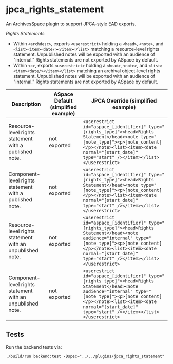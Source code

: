 # jpca_rights_statement
An ArchivesSpace plugin to support JPCA-style EAD exports.

_Rights Statements_

- Within `<archdesc>`, exports `<userestrict>` holding a `<head>`, `<note>`, and `<list><item><date/></item></list>` matching a resource-level rights statement.  Unpublished notes will be exported with an audience of "internal."  Rights statements are not exported by ASpace by default.
- Within `<c>`, exports `<userestrict>` holding a `<head>`, `<note>`, and `<list><item><date/></item></list>` matching an archival object-level rights statement.  Unpublished notes will be exported with an audience of "internal."  Rights statements are not exported by ASpace by default.

| Description                                                | ASpace Default (simplified example) | JPCA Override (simplified example)                                      |
| ---------------------------------------------------------- |------------------------------------ | ----------------------------------------------------------------------- |
| Resource-level rights statement with a published note.     | not exported                        | `<userestrict id="aspace_[identifier]" type="[rights_type]"><head>Rights Statement</head><note type="[note_type]"><p>[note_content]</p></note><list><item><date normal="[start_date]" type="start" /></item></list></userestrict>`                    |
| Component-level rights statement with a published note.    | not exported                        | `<userestrict id="aspace_[identifier]" type="[rights_type]"><head>Rights Statement</head><note type="[note_type]"><p>[note_content]</p></note><list><item><date normal="[start_date]" type="start" /></item></list></userestrict>`                    |
| Resource-level rights statement with an unpublished note.  | not exported                        | `<userestrict id="aspace_[identifier]" type="[rights_type]"><head>Rights Statement</head><note audience="internal" type="[note_type]"><p>[note_content]</p></note><list><item><date normal="[start_date]" type="start" /></item></list></userestrict>` |
| Component-level rights statement with an unpublished note. | not exported                        | `<userestrict id="aspace_[identifier]" type="[rights_type]"><head>Rights Statement</head><note audience="internal" type="[note_type]"><p>[note_content]</p></note><list><item><date normal="[start_date]" type="start" /></item></list></userestrict>` |

## Tests

Run the backend tests via: 

```
./build/run backend:test -Dspec="../../plugins/jpca_rights_statement"
```
